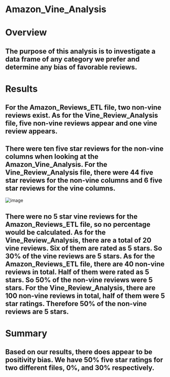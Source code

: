 # Amazon_Vine_Analysis
# Overview
## The purpose of this analysis is to investigate a data frame of any category we prefer and determine any bias of favorable reviews.
# Results
## For the Amazon_Reviews_ETL file, two non-vine reviews exist. As for the Vine_Review_Analysis file, five non-vine reviews appear and one vine review appears.
## There were ten five star reviews for the non-vine columns when looking at the Amazon_Vine_Analysis. For the Vine_Review_Analysis file, there were 44 five star reviews for the non-vine columns and 6 five star reviews for the vine columns.
![image](https://user-images.githubusercontent.com/89429991/209010451-63779559-3b6c-401f-9417-68b76517d4dd.png)

## There were no 5 star vine reviews for the Amazon_Reviews_ETL file, so no percentage would be calculated. As for the Vine_Review_Analysis, there are a total of 20 vine reviews. Six of them are rated as 5 stars. So 30% of the vine reviews are 5 stars. As for the Amazon_Reviews_ETL file, there are 40 non-vine reviews in total. Half of them were rated as 5 stars. So 50% of the non-vine reviews were 5 stars. For the Vine_Review_Analysis, there are 100 non-vine reviews in total, half of them were 5 star ratings. Therefore 50% of the non-vine reviews are 5 stars.
# Summary
## Based on our results, there does appear to be positivity bias. We have 50% five star ratings for two different files, 0%, and 30% respectively.
